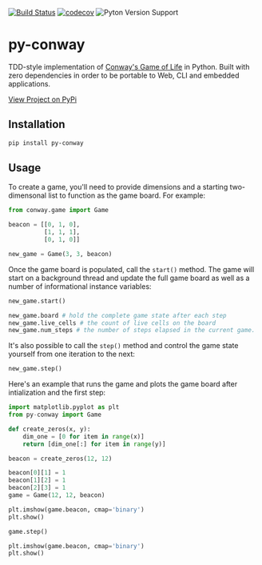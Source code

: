 [![Build Status](https://dev.azure.com/brandon0360/py-conway/_apis/build/status/bsatrom.py-conway?branchName=master)](https://dev.azure.com/brandon0360/py-conway/_build/latest?definitionId=3&branchName=master)
[![codecov](https://codecov.io/gh/bsatrom/py-conway/branch/master/graph/badge.svg)](https://codecov.io/gh/bsatrom/py-conway)
![Pyton Version Support](https://img.shields.io/pypi/pyversions/py-conway)

# py-conway

TDD-style implementation of [Conway's Game of Life](https://www.conwaylife.com/wiki/Conway%27s_Game_of_Life) in Python. Built with zero dependencies in order to be portable to Web, CLI and embedded applications.

[View Project on PyPi](https://pypi.org/project/py-conway/)

## Installation

```bash
pip install py-conway
```

## Usage

To create a game, you'll need to provide dimensions and a starting two-dimensonal list to function as the game board. For example:

```python
from conway.game import Game

beacon = [[0, 1, 0],
          [1, 1, 1],
          [0, 1, 0]]

new_game = Game(3, 3, beacon)
```

Once the game board is populated, call the `start()` method. The game will start on a background thread and update the full game board as well as a number of informational instance variables:

```python
new_game.start()

new_game.board # hold the complete game state after each step
new_game.live_cells # the count of live cells on the board
new_game.num_steps # the number of steps elapsed in the current game.
```

It's also possible to call the `step()` method and control the game state yourself from one iteration to the next:

```python
new_game.step()
```

Here's an example that runs the game and plots the game board after intialization and the first step:

```python
import matplotlib.pyplot as plt
from py-conway import Game

def create_zeros(x, y):
    dim_one = [0 for item in range(x)]
    return [dim_one[:] for item in range(y)]

beacon = create_zeros(12, 12)

beacon[0][1] = 1
beacon[1][2] = 1
beacon[2][3] = 1
game = Game(12, 12, beacon)

plt.imshow(game.beacon, cmap='binary')
plt.show()

game.step()

plt.imshow(game.beacon, cmap='binary')
plt.show()
```
